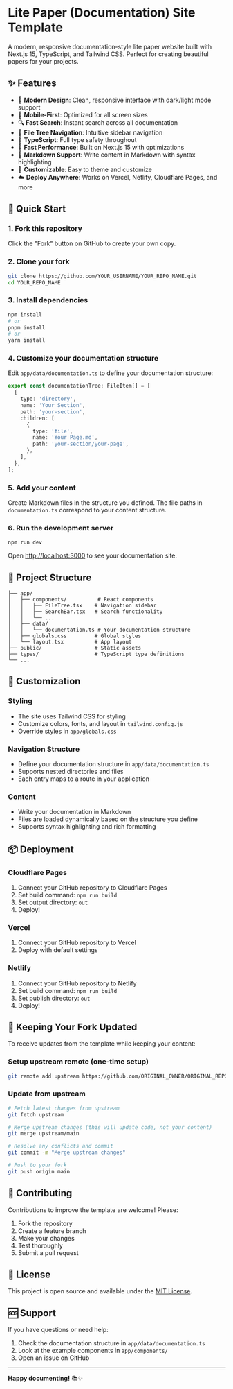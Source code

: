 # Lite Paper (Documentation) Site Template

A modern, responsive documentation-style lite paper website built with Next.js 15, TypeScript, and Tailwind CSS. Perfect for creating beautiful papers for your projects.

## ✨ Features

- 🎨 **Modern Design**: Clean, responsive interface with dark/light mode support
- 📱 **Mobile-First**: Optimized for all screen sizes
- 🔍 **Fast Search**: Instant search across all documentation
- 📖 **File Tree Navigation**: Intuitive sidebar navigation
- 🎯 **TypeScript**: Full type safety throughout
- 🚀 **Fast Performance**: Built on Next.js 15 with optimizations
- 📝 **Markdown Support**: Write content in Markdown with syntax highlighting
- 🎨 **Customizable**: Easy to theme and customize
- ☁️ **Deploy Anywhere**: Works on Vercel, Netlify, Cloudflare Pages, and more

## 🚀 Quick Start

### 1. Fork this repository

Click the "Fork" button on GitHub to create your own copy.

### 2. Clone your fork

```bash
git clone https://github.com/YOUR_USERNAME/YOUR_REPO_NAME.git
cd YOUR_REPO_NAME
```

### 3. Install dependencies

```bash
npm install
# or
pnpm install
# or
yarn install
```

### 4. Customize your documentation structure

Edit `app/data/documentation.ts` to define your documentation structure:

```typescript
export const documentationTree: FileItem[] = [
  {
    type: 'directory',
    name: 'Your Section',
    path: 'your-section',
    children: [
      {
        type: 'file',
        name: 'Your Page.md',
        path: 'your-section/your-page',
      },
    ],
  },
];
```

### 5. Add your content

Create Markdown files in the structure you defined. The file paths in `documentation.ts` correspond to your content structure.

### 6. Run the development server

```bash
npm run dev
```

Open [http://localhost:3000](http://localhost:3000) to see your documentation site.

## 📁 Project Structure

```
├── app/
│   ├── components/          # React components
│   │   ├── FileTree.tsx    # Navigation sidebar
│   │   ├── SearchBar.tsx   # Search functionality
│   │   └── ...
│   ├── data/
│   │   └── documentation.ts # Your documentation structure
│   ├── globals.css         # Global styles
│   └── layout.tsx          # App layout
├── public/                 # Static assets
├── types/                  # TypeScript type definitions
└── ...
```

## 🎨 Customization

### Styling

- The site uses Tailwind CSS for styling
- Customize colors, fonts, and layout in `tailwind.config.js`
- Override styles in `app/globals.css`

### Navigation Structure

- Define your documentation structure in `app/data/documentation.ts`
- Supports nested directories and files
- Each entry maps to a route in your application

### Content

- Write your documentation in Markdown
- Files are loaded dynamically based on the structure you define
- Supports syntax highlighting and rich formatting

## 📦 Deployment

### Cloudflare Pages

1. Connect your GitHub repository to Cloudflare Pages
2. Set build command: `npm run build`
3. Set output directory: `out`
4. Deploy!

### Vercel

1. Connect your GitHub repository to Vercel
2. Deploy with default settings

### Netlify

1. Connect your GitHub repository to Netlify
2. Set build command: `npm run build`
3. Set publish directory: `out`
4. Deploy!

## 🔄 Keeping Your Fork Updated

To receive updates from the template while keeping your content:

### Setup upstream remote (one-time setup)

```bash
git remote add upstream https://github.com/ORIGINAL_OWNER/ORIGINAL_REPO.git
```

### Update from upstream

```bash
# Fetch latest changes from upstream
git fetch upstream

# Merge upstream changes (this will update code, not your content)
git merge upstream/main

# Resolve any conflicts and commit
git commit -m "Merge upstream changes"

# Push to your fork
git push origin main
```

## 🤝 Contributing

Contributions to improve the template are welcome! Please:

1. Fork the repository
2. Create a feature branch
3. Make your changes
4. Test thoroughly
5. Submit a pull request

## 📄 License

This project is open source and available under the [MIT License](LICENSE).

## 🆘 Support

If you have questions or need help:

1. Check the documentation structure in `app/data/documentation.ts`
2. Look at the example components in `app/components/`
3. Open an issue on GitHub

---

**Happy documenting!** 📚✨

